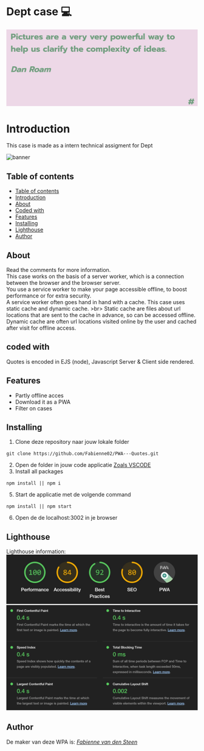# Dept case 💻
<img src="https://github.com/Fabienne02/Quotes/blob/main/assets/Focus quote.jpg" width=530 >

# Introduction
This case is made as a intern technical assigment for Dept

<img src="https://github.com/Fabienne02/Quotes/blob/main/assets/quotes.png](https://github.com/Fabienne02/Dept-case/blob/main/public/styles/images/Header-video.png" height="700" alt="banner">

## Table of contents
  - [Table of contents](#table-of-contents)
  - [Introduction](#introduction)
  - [About](#about)
  - [Coded with](#coded-with)
  - [Features](#features)
  - [Installing](#installing)
  - [Lighthouse](#lighthouse)
  - [Author](#author)

## About
Read the comments for more information.<br>
This case works on the basis of a server worker, which is a connection between the browser and the browser server.<br>
You use a service worker to make your page accessible offline, to boost performance or for extra security.<br>
A service worker often goes hand in hand with a cache. This case uses static cache and dynamic cache. >br>
Static cache are files about url locations that are sent to the cache in advance, so can be accessed offline.<br>
Dynamic cache are often url locations visited online by the user and cached after visit for offline access.<br>


## coded with
Quotes is encoded in EJS (node), Javascript
Server & Client side rendered.

## Features
<ul>
  <li>Partly offline acces</li>
  <li>Download it as a PWA</li>
  <li>Filter on cases</li>
</ul>

## Installing
1. Clone deze repository naar jouw lokale folder
```
git clone https://github.com/Fabienne02/PWA---Quotes.git
```
2. Open de folder in jouw code applicatie [Zoals VSCODE](https://code.visualstudio.com/Download)
4. Install all packages
```
npm install || npm i
```
5. Start de applicatie met de volgende command
```
npm install || npm start
```
6. Open de de localhost:3002 in je browser


## Lighthouse
Lighthouse information:
<img src="https://github.com/Fabienne02/Dept-case/blob/main/assets/lighthouse.jpg">
<img src="https://github.com/Fabienne02/Dept-case/blob/main/assets/content-time.jpg">

## Author
De maker van deze WPA is: [*Fabienne van den Steen*](https://github.com/Fabienne02)
